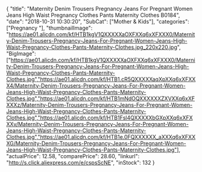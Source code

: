{
	"title": "Maternity Denim Trousers Pregnancy Jeans For Pregnant Women Jeans High Waist Pregnancy Clothes Pants Maternity Clothes B0184",
	"date": "2018-10-31 10:30:20",
	"SubCat": ["Mother & Kids"],
	"categories": ["Pregnancy "],
	"thumbnailImage": "https://ae01.alicdn.com/kf/HTB1kgV1QXXXXXaOXFXXq6xXFXXX0/Maternity-Denim-Trousers-Pregnancy-Jeans-For-Pregnant-Women-Jeans-High-Waist-Pregnancy-Clothes-Pants-Maternity-Clothes.jpg_220x220.jpg",
	"BigImage": ["https://ae01.alicdn.com/kf/HTB1kgV1QXXXXXaOXFXXq6xXFXXX0/Maternity-Denim-Trousers-Pregnancy-Jeans-For-Pregnant-Women-Jeans-High-Waist-Pregnancy-Clothes-Pants-Maternity-Clothes.jpg","https://ae01.alicdn.com/kf/HTB1.cR5QXXXXXaqXpXXq6xXFXXX4/Maternity-Denim-Trousers-Pregnancy-Jeans-For-Pregnant-Women-Jeans-High-Waist-Pregnancy-Clothes-Pants-Maternity-Clothes.jpg","https://ae01.alicdn.com/kf/HTB1mNdOQXXXXXXZXVXXq6xXFXXXz/Maternity-Denim-Trousers-Pregnancy-Jeans-For-Pregnant-Women-Jeans-High-Waist-Pregnancy-Clothes-Pants-Maternity-Clothes.jpg","https://ae01.alicdn.com/kf/HTB1Fsl4QXXXXXbGXpXXq6xXFXXXv/Maternity-Denim-Trousers-Pregnancy-Jeans-For-Pregnant-Women-Jeans-High-Waist-Pregnancy-Clothes-Pants-Maternity-Clothes.jpg","https://ae01.alicdn.com/kf/HTB1e.0FQXXXXXX_aXXXq6xXFXXXG/Maternity-Denim-Trousers-Pregnancy-Jeans-For-Pregnant-Women-Jeans-High-Waist-Pregnancy-Clothes-Pants-Maternity-Clothes.jpg"],
	"actualPrice": 12.58,
	"comparePrice": 28.60,
	"linkurl": "http://s.click.aliexpress.com/e/cspsScNE",
	"inStock": 132
}
